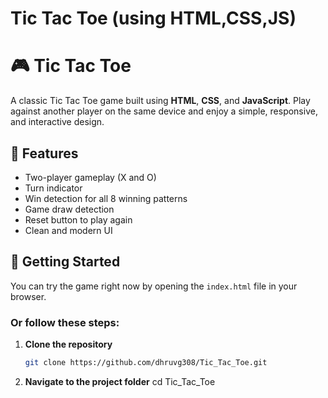 # Tic Tac Toe (using HTML,CSS,JS)

# 🎮 Tic Tac Toe

A classic Tic Tac Toe game built using **HTML**, **CSS**, and **JavaScript**. Play against another player on the same device and enjoy a simple, responsive, and interactive design.



## 🧩 Features

- Two-player gameplay (X and O)
- Turn indicator
- Win detection for all 8 winning patterns
- Game draw detection
- Reset button to play again
- Clean and modern UI

## 🚀 Getting Started

You can try the game right now by opening the `index.html` file in your browser.

### Or follow these steps:

1. **Clone the repository**
   ```bash
   git clone https://github.com/dhruvg308/Tic_Tac_Toe.git
   
2. **Navigate to the project folder**
   cd Tic_Tac_Toe



   

